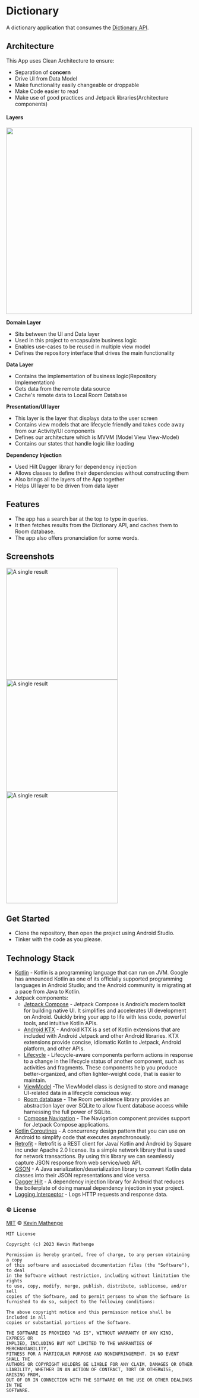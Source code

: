 # Dictionary
A dictionary application that consumes the [Dictionary API](https://dictionaryapi.dev/).


## Architecture
This App uses Clean Architecture to ensure:

- Separation of **concern**
- Drive UI from Data Model
- Make functionality easily changeable or droppable 
- Make Code easier to read
- Make use of good practices and Jetpack libraries(Architecture components)

#### Layers
<img src="https://raw.githubusercontent.com/fatahrez/Pixar/development/screenshots/googleclen.png" width="500"/>

**Domain Layer**

- Sits between the UI and Data layer
- Used in this project to encapsulate business logic
- Enables use-cases to be reused in multiple view model
- Defines the repository interface that drives the main functionality

**Data Layer**

- Contains the implementation of business logic(Repository Implementation)
- Gets data from the remote data source
- Cache's remote data to Local Room Database

**Presentation/UI layer**

- This layer is the layer that displays data to the user screen
- Contains view models that are lifecycle friendly and takes code away from our Activity/UI components
- Defines our architecture which is MVVM (Model View View-Model)
- Contains our states that handle logic like loading

**Dependency Injection**

- Used Hilt Dagger library for dependency injection
- Allows classes to define their dependencies without constructing them
- Also brings all the layers of the App together
- Helps UI layer to be driven from data layer


## Features
- The app has a search bar at the top to type in queries. 
- It then fetches results from the Dictionary API, and caches them to Room database.
- The app also offers pronanciation for some words.

## Screenshots

<p float="left">
<img src="https://github.com/kev87ian/Dictionary/blob/main/Screenshots/result.jpg" alt="A single result" width="300"/>
<img src="https://github.com/kev87ian/Dictionary/blob/main/Screenshots/no-results.jpg" alt="A single result" width="300"/>
<img src="https://github.com/kev87ian/Dictionary/blob/main/Screenshots/error-handling.jpg" alt="A single result" width="300"/>

</p>

## Get Started
- Clone the repository, then open the project using Android Studio.
- Tinker with the code as you please.

## Technology Stack

- [Kotlin](https://developer.android.com/kotlin) - Kotlin is a programming language that can run on
  JVM. Google has announced Kotlin as one of its officially supported programming languages in
  Android Studio; and the Android community is migrating at a pace from Java to Kotlin.
- Jetpack components:
    - [Jetpack Compose](https://developer.android.com/jetpack/compose) - Jetpack Compose is
      Android’s modern toolkit for building native UI. It simplifies and accelerates UI development
      on Android. Quickly bring your app to life with less code, powerful tools, and intuitive
      Kotlin APIs.
    - [Android KTX](https://developer.android.com/kotlin/ktx.html) - Android KTX is a set of Kotlin
      extensions that are included with Android Jetpack and other Android libraries. KTX extensions
      provide concise, idiomatic Kotlin to Jetpack, Android platform, and other APIs.
    - [Lifecycle](https://developer.android.com/topic/libraries/architecture/lifecycle) -
      Lifecycle-aware components perform actions in response to a change in the lifecycle status of
      another component, such as activities and fragments. These components help you produce
      better-organized, and often lighter-weight code, that is easier to maintain.
    - [ViewModel](https://developer.android.com/topic/libraries/architecture/viewmodel) -The
      ViewModel class is designed to store and manage UI-related data in a lifecycle conscious way.
    - [Room database](https://developer.android.com/training/data-storage/room) - The Room
      persistence library provides an abstraction layer over SQLite to allow fluent database access
      while harnessing the full power of SQLite.
    - [Compose Navigation](https://developer.android.com/jetpack/compose/navigation) - The
      Navigation component provides support for Jetpack Compose applications.
- [Kotlin Coroutines](https://developer.android.com/kotlin/coroutines) - A concurrency design
  pattern that you can use on Android to simplify code that executes asynchronously.
- [Retrofit](https://square.github.io/retrofit) - Retrofit is a REST client for Java/ Kotlin and
  Android by Square inc under Apache 2.0 license. Its a simple network library that is used for
  network transactions. By using this library we can seamlessly capture JSON response from web
  service/web API.
- [GSON](https://github.com/square/gson) - A Java serialization/deserialization library to convert Kotlin data classes into their JSON representations and vice versa.
- [Dagger Hilt](https://developer.android.com/training/dependency-injection/hilt-android) - A
  dependency injection library for Android that reduces the boilerplate of doing manual dependency
  injection in your project.
- [Logging Interceptor](https://github.com/square/okhttp/blob/master/okhttp-logging-interceptor/README.md) -
  Logs HTTP requests and response data.


### ©️ License

[MIT][license] © [Kevin Mathenge][github]

[license]: /LICENSE

[github]: https://github.com/kev87ian

```
MIT License

Copyright (c) 2023 Kevin Mathenge

Permission is hereby granted, free of charge, to any person obtaining a copy
of this software and associated documentation files (the "Software"), to deal
in the Software without restriction, including without limitation the rights
to use, copy, modify, merge, publish, distribute, sublicense, and/or sell
copies of the Software, and to permit persons to whom the Software is
furnished to do so, subject to the following conditions:

The above copyright notice and this permission notice shall be included in all
copies or substantial portions of the Software.

THE SOFTWARE IS PROVIDED "AS IS", WITHOUT WARRANTY OF ANY KIND, EXPRESS OR
IMPLIED, INCLUDING BUT NOT LIMITED TO THE WARRANTIES OF MERCHANTABILITY,
FITNESS FOR A PARTICULAR PURPOSE AND NONINFRINGEMENT. IN NO EVENT SHALL THE
AUTHORS OR COPYRIGHT HOLDERS BE LIABLE FOR ANY CLAIM, DAMAGES OR OTHER
LIABILITY, WHETHER IN AN ACTION OF CONTRACT, TORT OR OTHERWISE, ARISING FROM,
OUT OF OR IN CONNECTION WITH THE SOFTWARE OR THE USE OR OTHER DEALINGS IN THE
SOFTWARE.
```

